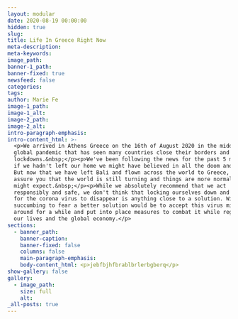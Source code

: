 ```yaml
---
layout: modular
date: 2020-08-19 00:00:00
hidden: true
slug:
title: Life In Greece Right Now
meta-description:
meta-keywords:
image_path:
banner-1_path:
banner-fixed: true
newsfeed: false
categories:
tags:
author: Marie Fe
image-1_path:
image-1_alt:
image-2_path:
image-2_alt:
intro-paragraph-emphasis:
intro-content_html: >-
  <p>We arrived in Athens Greece on the 16th of August 2020 in the middle of the
  global pandemic that has seen many countries close their borders and enforce
  lockdowns.&nbsp;</p><p>We've been following the news for the past 5 months and
  if we hadn't left our home we might have believed in all the doom and gloom.
  But now that we have left Bali and flown across the world to Greece, we can
  assure you that the world is still turning and things are more normal than you
  might expect.&nbsp;</p><p>While we absolutely recommend that we act
  responsibly and safe, we don't think that locking ourselves down and waiting
  for the corona virus to disappear is anything close to a solution. Without
  succumbing to fear a better solution would be to accept this virus might be
  around for a while and put into place measures to combat it while regaining
  our lives and the global economy.</p>
sections:
  - banner_path:
    banner-caption:
    banner-fixed: false
    columns: false
    main-paragraph-emphasis:
    body-content_html: <p>jebfbjhfbrablbrlerbgberq</p>
show-gallery: false
gallery:
  - image_path:
    size: full
    alt:
_all-posts: true
---
```


